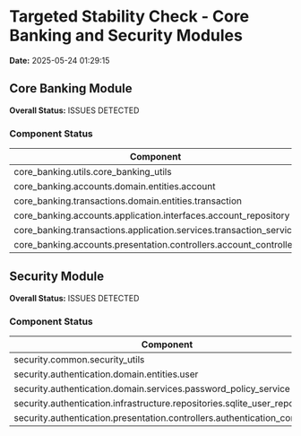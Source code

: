 # Targeted Stability Check - Core Banking and Security Modules

**Date:** 2025-05-24 01:29:15

## Core Banking Module

**Overall Status:** ISSUES DETECTED

### Component Status

| Component | Status |
|-----------|--------|
| core_banking.utils.core_banking_utils | PASS |
| core_banking.accounts.domain.entities.account | PASS |
| core_banking.transactions.domain.entities.transaction | PASS |
| core_banking.accounts.application.interfaces.account_repository | PASS |
| core_banking.transactions.application.services.transaction_service | PASS |
| core_banking.accounts.presentation.controllers.account_controller | FAIL |

## Security Module

**Overall Status:** ISSUES DETECTED

### Component Status

| Component | Status |
|-----------|--------|
| security.common.security_utils | PASS |
| security.authentication.domain.entities.user | PASS |
| security.authentication.domain.services.password_policy_service | PASS |
| security.authentication.infrastructure.repositories.sqlite_user_repository | FAIL |
| security.authentication.presentation.controllers.authentication_controller | PASS |
